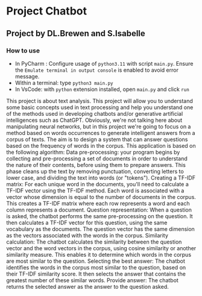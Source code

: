 # Project Chatbot
## Project by DL.Brewen and S.Isabelle

### How to use

- In PyCharm :
Configure usage of `python3.11` with script `main.py`. Ensure the `Emulate terminal in output console` is enabled to avoid error message.
- Within a terminal: type `python3 main.py`
- In VsCode: with `python` extension installed, open `main.py` and click `run`

This project is about text analysis. This project will allow you to understand some basic concepts used in text 
processing and help you understand one of the methods used in developing chatbots and/or generative 
artificial intelligences such as ChatGPT. 
Obviously, we're not talking here about manipulating neural networks, but in this project we're going to focus 
on a method based on words occurrences to generate intelligent answers from a corpus of texts. The aim is to 
design a system that can answer questions based on the frequency of words in the corpus. 
This application is based on the following algorithm: 
Data pre-processing: your program begins by collecting and pre-processing a set of documents in order to 
understand the nature of their contents, before using them to prepare answers. This phase cleans up the text 
by removing punctuation, converting letters to lower case, and dividing the text into words (or "tokens").
Creating a TF-IDF matrix: For each unique word in the documents, you'll need to calculate a TF-IDF vector 
using the TF-IDF method. Each word is associated with a vector whose dimension is equal to the number of 
documents in the corpus. This creates a TF-IDF matrix where each row represents a word and each column 
represents a document.
Question representation: When a question is asked, the chatbot performs the same pre-processing on the 
question. It then calculates a TF-IDF vector for this question, using the same vocabulary as the documents. The 
question vector has the same dimension as the vectors associated with the words in the corpus.
Similarity calculation: The chatbot calculates the similarity between the question vector and the word vectors 
in the corpus, using cosine similarity or another similarity measure. This enables it to determine which words 
in the corpus are most similar to the question.
Selecting the best answer: The chatbot identifies the words in the corpus most similar to the question, based 
on their TF-IDF similarity score. It then selects the answer that contains the greatest number of these similar 
words.
Provide answer: The chatbot returns the selected answer as the answer to the question asked.

